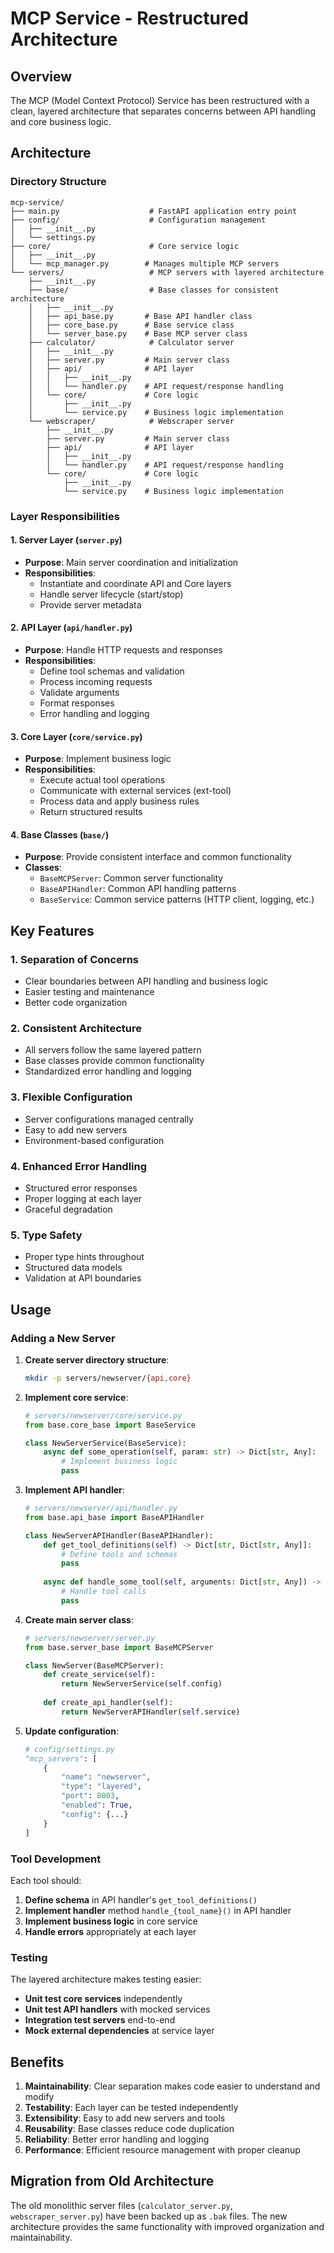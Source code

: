 # MCP Service - Restructured Architecture

## Overview

The MCP (Model Context Protocol) Service has been restructured with a clean, layered architecture that separates concerns between API handling and core business logic.

## Architecture

### Directory Structure

```
mcp-service/
├── main.py                    # FastAPI application entry point
├── config/                    # Configuration management
│   ├── __init__.py
│   └── settings.py
├── core/                      # Core service logic
│   ├── __init__.py
│   └── mcp_manager.py        # Manages multiple MCP servers
└── servers/                   # MCP servers with layered architecture
    ├── __init__.py
    ├── base/                  # Base classes for consistent architecture
    │   ├── __init__.py
    │   ├── api_base.py       # Base API handler class
    │   ├── core_base.py      # Base service class
    │   └── server_base.py    # Base MCP server class
    ├── calculator/            # Calculator server
    │   ├── __init__.py
    │   ├── server.py         # Main server class
    │   ├── api/              # API layer
    │   │   ├── __init__.py
    │   │   └── handler.py    # API request/response handling
    │   └── core/             # Core logic
    │       ├── __init__.py
    │       └── service.py    # Business logic implementation
    └── webscraper/            # Webscraper server
        ├── __init__.py
        ├── server.py         # Main server class
        ├── api/              # API layer
        │   ├── __init__.py
        │   └── handler.py    # API request/response handling
        └── core/             # Core logic
            ├── __init__.py
            └── service.py    # Business logic implementation
```

### Layer Responsibilities

#### 1. Server Layer (`server.py`)
- **Purpose**: Main server coordination and initialization
- **Responsibilities**:
  - Instantiate and coordinate API and Core layers
  - Handle server lifecycle (start/stop)
  - Provide server metadata

#### 2. API Layer (`api/handler.py`)
- **Purpose**: Handle HTTP requests and responses
- **Responsibilities**:
  - Define tool schemas and validation
  - Process incoming requests
  - Validate arguments
  - Format responses
  - Error handling and logging

#### 3. Core Layer (`core/service.py`)
- **Purpose**: Implement business logic
- **Responsibilities**:
  - Execute actual tool operations
  - Communicate with external services (ext-tool)
  - Process data and apply business rules
  - Return structured results

#### 4. Base Classes (`base/`)
- **Purpose**: Provide consistent interface and common functionality
- **Classes**:
  - `BaseMCPServer`: Common server functionality
  - `BaseAPIHandler`: Common API handling patterns
  - `BaseService`: Common service patterns (HTTP client, logging, etc.)

## Key Features

### 1. **Separation of Concerns**
- Clear boundaries between API handling and business logic
- Easier testing and maintenance
- Better code organization

### 2. **Consistent Architecture**
- All servers follow the same layered pattern
- Base classes provide common functionality
- Standardized error handling and logging

### 3. **Flexible Configuration**
- Server configurations managed centrally
- Easy to add new servers
- Environment-based configuration

### 4. **Enhanced Error Handling**
- Structured error responses
- Proper logging at each layer
- Graceful degradation

### 5. **Type Safety**
- Proper type hints throughout
- Structured data models
- Validation at API boundaries

## Usage

### Adding a New Server

1. **Create server directory structure**:
   ```bash
   mkdir -p servers/newserver/{api,core}
   ```

2. **Implement core service**:
   ```python
   # servers/newserver/core/service.py
   from base.core_base import BaseService
   
   class NewServerService(BaseService):
       async def some_operation(self, param: str) -> Dict[str, Any]:
           # Implement business logic
           pass
   ```

3. **Implement API handler**:
   ```python
   # servers/newserver/api/handler.py
   from base.api_base import BaseAPIHandler
   
   class NewServerAPIHandler(BaseAPIHandler):
       def get_tool_definitions(self) -> Dict[str, Dict[str, Any]]:
           # Define tools and schemas
           pass
       
       async def handle_some_tool(self, arguments: Dict[str, Any]) -> str:
           # Handle tool calls
           pass
   ```

4. **Create main server class**:
   ```python
   # servers/newserver/server.py
   from base.server_base import BaseMCPServer
   
   class NewServer(BaseMCPServer):
       def create_service(self):
           return NewServerService(self.config)
       
       def create_api_handler(self):
           return NewServerAPIHandler(self.service)
   ```

5. **Update configuration**:
   ```python
   # config/settings.py
   "mcp_servers": [
       {
           "name": "newserver",
           "type": "layered",
           "port": 8003,
           "enabled": True,
           "config": {...}
       }
   ]
   ```

### Tool Development

Each tool should:

1. **Define schema** in API handler's `get_tool_definitions()`
2. **Implement handler** method `handle_{tool_name}()` in API handler
3. **Implement business logic** in core service
4. **Handle errors** appropriately at each layer

### Testing

The layered architecture makes testing easier:

- **Unit test core services** independently
- **Unit test API handlers** with mocked services
- **Integration test servers** end-to-end
- **Mock external dependencies** at service layer

## Benefits

1. **Maintainability**: Clear separation makes code easier to understand and modify
2. **Testability**: Each layer can be tested independently
3. **Extensibility**: Easy to add new servers and tools
4. **Reusability**: Base classes reduce code duplication
5. **Reliability**: Better error handling and logging
6. **Performance**: Efficient resource management with proper cleanup

## Migration from Old Architecture

The old monolithic server files (`calculator_server.py`, `webscraper_server.py`) have been backed up as `.bak` files. The new architecture provides the same functionality with improved organization and maintainability.
